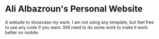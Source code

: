 # Ali Albazroun's Personal Website

A website to showcase my work. I am not using any template, but feel free to use any
code if you want. Still need to do some work to make it work better on mobile.
